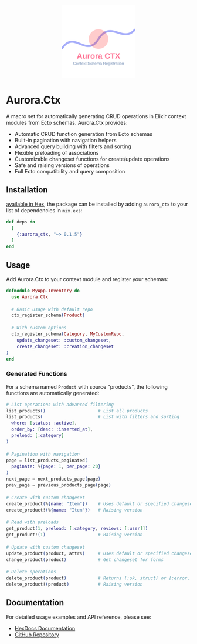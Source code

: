 <p align="center">
  <picture>
    <img src="./guides/images/aurora_ctx-logo.svg" height="200"/>
  </picture>
</p>

# Aurora.Ctx

A macro set for automatically generating CRUD operations in Elixir context modules from Ecto schemas. Aurora.Ctx provides:

- Automatic CRUD function generation from Ecto schemas
- Built-in pagination with navigation helpers
- Advanced query building with filters and sorting
- Flexible preloading of associations
- Customizable changeset functions for create/update operations
- Safe and raising versions of operations
- Full Ecto compatibility and query composition

## Installation

[available in Hex](https://hex.pm/docs/publish), the package can be installed
by adding `aurora_ctx` to your list of dependencies in `mix.exs`:

```elixir 
def deps do
  [
    {:aurora_ctx, "~> 0.1.5"}
  ]
end
```

## Usage

Add Aurora.Ctx to your context module and register your schemas:

```elixir
defmodule MyApp.Inventory do
  use Aurora.Ctx

  # Basic usage with default repo
  ctx_register_schema(Product)

  # With custom options
  ctx_register_schema(Category, MyCustomRepo,
    update_changeset: :custom_changeset,
    create_changeset: :creation_changeset
)
end
```

### Generated Functions

For a schema named `Product` with source "products", the following functions are automatically generated:

```elixir
# List operations with advanced filtering
list_products()                    # List all products
list_products(                     # List with filters and sorting
  where: [status: :active],
  order_by: [desc: :inserted_at],
  preload: [:category]
)

# Pagination with navigation
page = list_products_paginated(
  paginate: %{page: 1, per_page: 20}
)
next_page = next_products_page(page)
prev_page = previous_products_page(page)

# Create with custom changeset
create_product(%{name: "Item"})    # Uses default or specified changeset
create_product!(%{name: "Item"})   # Raising version

# Read with preloads
get_product(1, preload: [:category, reviews: [:user]])
get_product!(1)                    # Raising version

# Update with custom changeset
update_product(product, attrs)     # Uses default or specified changeset
change_product(product)            # Get changeset for forms

# Delete operations
delete_product(product)            # Returns {:ok, struct} or {:error, changeset}
delete_product!(product)           # Raising version
```

## Documentation 

For detailed usage examples and API reference, please see:

- [HexDocs Documentation](https://hexdocs.pm/aurora_ctx)
- [GitHub Repository](https://github.com/wadvanced/aurora_ctx)

